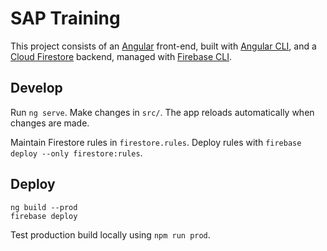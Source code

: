 # SAP Training

This project consists of an [Angular](https://angular.io/) front-end, built with [Angular CLI](https://github.com/angular/angular-cli), and a [Cloud Firestore](https://firebase.google.com/docs/firestore/) backend, managed with [Firebase CLI](https://firebase.google.com/docs/cli/).

## Develop

Run `ng serve`. Make changes in `src/`. The app reloads automatically when changes are made.

Maintain Firestore rules in `firestore.rules`. Deploy rules with `firebase deploy --only firestore:rules`.

## Deploy

```
ng build --prod
firebase deploy
```

Test production build locally using `npm run prod`.
